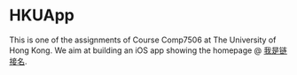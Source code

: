 # HKUApp

This is one of the assignments of Course Comp7506 at The University of Hong Kong. We aim at building an iOS app showing the homepage @ [我是链接名](https://www.msc-cs.hku.hk/, "我是标题").
